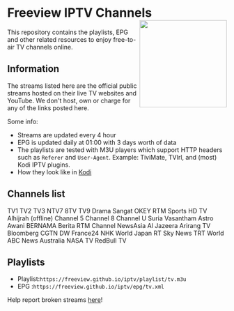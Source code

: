 # Freeview IPTV Channels <img align="right" src="http://freeview.github.io/iptv/freeview.png" width="200">
This repository contains the playlists, EPG and other related resources to enjoy free-to-air TV channels online.

## Information
The streams listed here are the official public streams hosted on their live TV websites and YouTube. We don't host, own or charge for any of the links posted here.

Some info:
* Streams are updated every 4 hour
* EPG is updated daily at 01:00 with 3 days worth of data
* The playlists are tested with M3U players which support HTTP headers such as `Referer` and `User-Agent`. Example: TiviMate, TVIrl, and (most) Kodi IPTV plugins. 
* How they look like in [Kodi](https://www.youtube.com/watch?v=u5BUG6iQHUc)

## Channels list
TV1	TV2	TV3	NTV7	8TV	TV9	Drama Sangat	OKEY	RTM Sports HD	TV Alhijrah (offline)	Channel 5 	Channel 8 	Channel U 	Suria 	Vasantham 	Astro Awani 	BERNAMA 	Berita RTM	Channel NewsAsia 	Al Jazeera	Arirang TV	Bloomberg 	CGTN	DW	France24	NHK World Japan	RT	Sky News	TRT World	ABC News Australia	NASA TV	RedBull TV

## Playlists
* Playlist:`https://freeview.github.io/iptv/playlist/tv.m3u`
* EPG     :`https://freeview.github.io/iptv/epg/tv.xml`

Help report broken streams [here](https://github.com/freeview/iptv/issues/new)!
